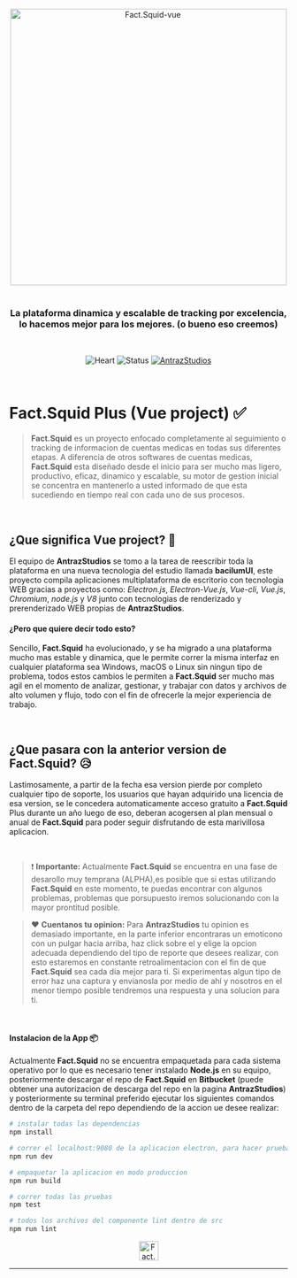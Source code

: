 <div align="center">
  <br>
  <img width="500" src="http://antrazstudios.com/factsquid/images/factsquid_logoColor.png" alt="Fact.Squid-vue">
  <br>
  <br>
</div>
<h3 align="center" color="#6a737d">
La plataforma dinamica y escalable de tracking por excelencia, lo hacemos mejor para los mejores. (o bueno eso creemos)
</h3>
<br>
<div align="center">

![Heart](https://img.shields.io/badge/HECHO%20EN-COLOMBIA-F7CA18.svg?style=for-the-badge) ![Status](https://img.shields.io/badge/alpha-0.0.1-%23c0392b.svg?style=for-the-badge) [![AntrazStudios](https://img.shields.io/badge/BY-ANTRAZSTUDIOS-9B59B6.svg?style=for-the-badge)](http://www.antrazstudios.com)

</div>
<br>

# **Fact.Squid** Plus (Vue project) :white_check_mark:

> **Fact.Squid** es un proyecto enfocado completamente al seguimiento o tracking de informacion de cuentas medicas en todas sus diferentes etapas. A diferencia de otros softwares de cuentas medicas, **Fact.Squid** esta diseñado desde el inicio para ser mucho mas ligero, productivo, eficaz, dinamico y escalable, su motor de gestion inicial se concentra en mantenerlo a usted informado de que esta sucediendo en tiempo real con cada uno de sus procesos.

<br>

## ¿Que significa Vue project? :clap:

El equipo de **AntrazStudios** se tomo a la tarea de reescribir toda la plataforma en una nueva tecnologia del estudio llamada **bacilumUI**, este proyecto compila aplicaciones multiplataforma de escritorio con tecnologia WEB gracias a proyectos como: *Electron.js*, *Electron-Vue.js*, *Vue-cli*, *Vue.js*, *Chromium*, *node.js* y *V8* junto con tecnologias de renderizado y prerenderizado WEB propias de **AntrazStudios**.

#### ¿Pero que quiere decir todo esto?
Sencillo, **Fact.Squid** ha evolucionado, y se ha migrado a una plataforma mucho mas estable y dinamica, que le permite correr la misma interfaz en cualquier plataforma sea Windows, macOS o Linux sin ningun tipo de problema, todos estos cambios le permiten a **Fact.Squid** ser mucho mas agil en el momento de analizar, gestionar, y trabajar con datos y archivos de alto volumen y flujo, todo  con el fin de ofrecerle la mejor experiencia de trabajo.

<br>

## ¿Que pasara con la anterior version de **Fact.Squid**? :disappointed_relieved:
Lastimosamente, a partir de la fecha esa version pierde por completo cualquier tipo de soporte, los usuarios que hayan adquirido una licencia de esa version, se le concedera automaticamente acceso gratuito a **Fact.Squid** Plus durante un año luego de eso, deberan acogersen al plan mensual o anual de **Fact.Squid** para poder seguir disfrutando de esta marivillosa aplicacion.

<br>

> :exclamation: **Importante:**
> Actualmente **Fact.Squid** se encuentra en una fase de desarollo muy temprana (ALPHA),es posible que si estas utilizando **Fact.Squid** en este momento, te puedas encontrar con algunos problemas, problemas que porsupuesto iremos solucionando con la mayor prontitud posible.

> :heart: **Cuentanos tu opinion:**
> Para **AntrazStudios** tu opinion es demasiado importante, en la parte inferior encontraras un emoticono con un pulgar hacia arriba, haz click sobre el y elige la opcion adecuada dependiendo del tipo de reporte que desees realizar, con esto estaremos en constante retroalimentacion con el fin de que **Fact.Squid** sea cada dia mejor para ti. Si experimentas algun tipo de error haz una captura y envianosla por medio de ahí y nosotros en el menor tiempo posible tendremos una respuesta y una solucion para ti.

<br>

#### Instalacion de la App :package:
Actualmente **Fact.Squid** no se encuentra empaquetada para cada sistema operativo por lo que es necesario tener instalado **Node.js** en su equipo, posteriormente descargar el repo de **Fact.Squid** en **Bitbucket** (puede obtener una autorizacion de descarga del repo en la pagina **AntrazStudios**) y posteriormente su terminal preferido ejecutar los siguientes comandos dentro de la carpeta del repo dependiendo de la accion ue desee realizar:

``` bash
# instalar todas las dependencias
npm install

# correr el localhost:9080 de la aplicacion electron, para hacer pruebas.
npm run dev

# empaquetar la aplicacion en modo produccion
npm run build

# correr todas las pruebas
npm test

# todos los archivos del componente lint dentro de src
npm run lint

```

<div align="center" backgroudcolor="purple">

<img height="35" src="http://antrazstudios.com/assets/antraz_studios_logotipo_dark.png" alt="Fact.Squid-vue">

</div>

---
